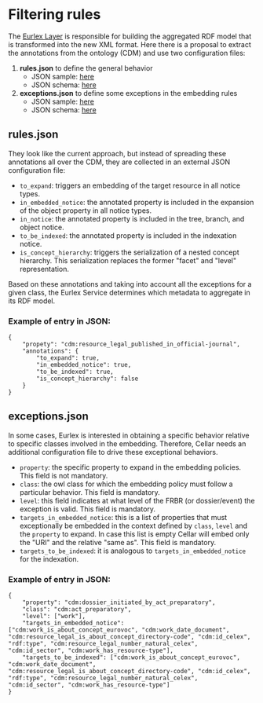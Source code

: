 
# Filtering rules
The [Eurlex Layer](https://citnet.tech.ec.europa.eu/CITnet/confluence/display/CELLAR/Eurlex+Layer) is responsible for building the aggregated RDF model that is transformed into the new XML format. Here there is a proposal to extract the annotations from the ontology (CDM) and use two configuration files:

 1. **rules.json** to define the general behavior
	- JSON sample: [here](https://raw.githubusercontent.com/op-cellar-git/eurlex-xml-format/master/new/filtering_rules/samples/rules.json)
	- JSON schema: [here](https://raw.githubusercontent.com/op-cellar-git/eurlex-xml-format/master/new/filtering_rules/json_schema/schema_exceptions.json)
 2. **exceptions.json**  to define some exceptions in the embedding rules
	- JSON sample: [here](https://raw.githubusercontent.com/op-cellar-git/eurlex-xml-format/master/new/filtering_rules/samples/exceptions.json)
	- JSON schema: [here](https://raw.githubusercontent.com/op-cellar-git/eurlex-xml-format/master/new/filtering_rules/json_schema/schema_exceptions.json)

## rules.json
They look like the current approach, but instead of spreading these annotations all over the CDM, they are collected in an external JSON configuration file:
-   `to_expand`: triggers an embedding of the target resource in all notice types.
-   `in_embedded_notice`: the annotated property is included in the expansion of the object property in all notice types.
-   `in_notice`: the annotated property is included in the tree, branch, and object notice.
-   `to_be_indexed`: the annotated property is included in the indexation notice.
-   `is_concept_hierarchy`: triggers the serialization of a nested concept hierarchy. This serialization replaces the former "facet" and "level" representation.

Based on these annotations and taking into account all the exceptions for a given class, the Eurlex Service determines which metadata to aggregate in its RDF model.
### Example of entry in JSON:
```
{
	"propety": "cdm:resource_legal_published_in_official-journal",
	"annotations": {
		"to_expand": true,
		"in_embedded_notice": true,
		"to_be_indexed": true,
		"is_concept_hierarchy": false
	}
}
```
## exceptions.json
In some cases, Eurlex is interested in obtaining a specific behavior relative to specific classes involved in the embedding. Therefore, Cellar needs an additional configuration file to drive these exceptional behaviors.

-   `property`: the specific property to expand in the embedding policies. This field is not mandatory. 
-   `class`: the owl class for which the embedding policy must follow a particular behavior. This field is mandatory.
-   `level`: this field indicates at what level of the FRBR (or dossier/event) the exception is valid. This field is mandatory.
-   `targets_in_embedded_notice`: this is a list of properties that must exceptionally be embedded in the context defined by `class`, `level` and the `property` to expand. In case this list is empty Cellar will embed only the "URI" and the relative "same as". This field is mandatory.
-   `targets_to_be_indexed`: it is analogous to `targets_in_embedded_notice` for the 	indexation.
### Example of entry in JSON:
```
{
    "property": "cdm:dossier_initiated_by_act_preparatory",
	"class": "cdm:act_preparatory",
    "level": ["work"],
    "targets_in_embedded_notice": ["cdm:work_is_about_concept_eurovoc", "cdm:work_date_document", "cdm:resource_legal_is_about_concept_directory-code", "cdm:id_celex", "rdf:type", "cdm:resource_legal_number_natural_celex", "cdm:id_sector", "cdm:work_has_resource-type"],
    "targets_to_be_indexed": ["cdm:work_is_about_concept_eurovoc", "cdm:work_date_document", "cdm:resource_legal_is_about_concept_directory-code", "cdm:id_celex", "rdf:type", "cdm:resource_legal_number_natural_celex", "cdm:id_sector", "cdm:work_has_resource-type"]
}
```